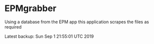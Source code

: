# EPMgrabber
Using a database from the EPM app this application scrapes the files as required


Latest backup: Sun Sep 1 21:55:01 UTC 2019
